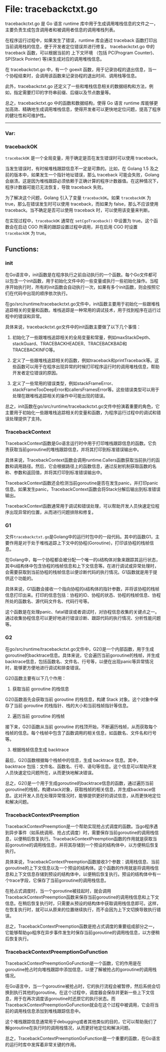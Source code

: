 # File: tracebackctxt.go

tracebackctxt.go 是 Go 语言 runtime 库中用于生成调用堆栈信息的文件之一，主要负责生成包含调用者和被调用者信息的调用堆栈列表。

在程序运行过程中，如果发生了错误，runtime 库会通过 traceback 函数打印出当前调用栈的信息，便于开发者定位错误并进行修复。 tracebackctxt.go 中的 traceback 函数，可以根据当前的 上下文环境 （包括 PC(Program Counter)、SP(Stack Pointer) 等)来生成对应的调用堆栈信息。

在 tracebackctxt.go 中，有一个 goexit 函数，用于记录协程的退出信息，当一个协程结束时，会调用该函数来记录协程的退出时间、调用栈等信息。

此外，tracebackctxt.go 还定义了一些和堆栈信息相关的数据结构和方法，例如，指定需要打印的字符串前缀、后缀以及节点数量等。

总之，tracebackctxt.go 中的函数和数据结构，使得 Go 语言 runtime 库能够更加高效、精确地生成调用堆栈信息，使得开发者可以更快地定位问题，提高了程序的健壮性和可维护性。




---

### Var:

### tracebackOK

`tracebackOK` 是一个全局变量，用于确定是否在发生错误时可以使用 traceback。

当发生错误时，有时候堆栈跟踪信息不一定是可靠的。比如，在 Golang 1.5 及之前的版本中，如果发生一个指针地址错误，那么 traceback 可能会失败，Golang 会崩溃。这是因为堆栈跟踪必须依赖于正确计算的程序计数器值。在这种情况下，程序计数器可能已无法恢复，导致 traceback 失败。

为了解决这个问题，Golang 引入了变量 `tracebackOK`。如果 `tracebackOK` 为 true，那么在错误发生时可以使用 traceback，而如果为 false，那么不应该使用 traceback。当不确定是否可以使用 traceback 时，可以使用该变量来判断。

在实现过程中，`tracebackOK` 通常在 `setCgoTraceback()` 中设置为 true。这个函数会在启动 CGO 所需的跟踪设置过程中调用，并在启用 CGO 时设置 `tracebackOK` 为 true。



## Functions:

### init

在Go语言中，init函数是在程序执行之前自动执行的一个函数。每个Go文件都可以包含一个init函数，用于初始化文件中的一些变量或执行一些初始化操作。当程序开始执行时，所有的init函数会自动执行一次，如果有多个init函数，则会按照它们在代码中出现的顺序依次执行。

在go/src/runtime/tracebackctxt.go文件中，init函数主要用于初始化一些跟堆栈追踪相关的变量和函数。堆栈追踪是一种常用的调试技术，用于找到程序在运行过程中的错误和异常。

具体来说，tracebackctxt.go文件中的init函数主要做了以下几个事情：

1. 初始化了一些跟堆栈追踪相关的全局变量和常量，例如maxStackDepth、stackGuard、TRACEBACKHEADER、TRACEBACKBAD和TRACEBACKINFO等。

2. 定义了一些跟堆栈追踪相关的函数，例如traceback和printTraceback等。这些函数可以用于在程序出现异常的时候打印程序运行时的调用堆栈信息，帮助开发者定位错误的原因。

3. 定义了一些常用的错误类型，例如stackFrameError、stackFrameTooDeepError和callersFramesError等。这些错误类型可以用于处理在跟堆栈追踪相关的操作中可能出现的错误。

总之，init函数在go/src/runtime/tracebackctxt.go文件中扮演着重要的角色，它主要用于初始化一些跟堆栈追踪相关的变量和函数，为程序运行过程中的调试和错误处理提供了支持。



### TracebackContext

TracebackContext函数是Go语言运行时中用于打印堆栈跟踪信息的函数。它负责获取当前goroutine的堆栈跟踪信息，并将其打印到标准错误输出中。

具体来说，TracebackContext函数会调用runtime.Callers函数获取当前执行的函数和调用路径。然后，它会根据路径上的函数信息，通过反射机制获取函数的名称、参数和返回值，并将其打印到标准错误输出中。

TracebackContext函数还会检测当前goroutine是否在发生panic，并打印panic信息。如果发生panic，TracebackContext函数会将Stack分解后输出到标准错误输出。

TracebackContext函数通常用于调试和错误处理，可以帮助开发人员快速定位程序出现异常的位置，从而进行问题排除和修复。



### G1

文件`tracebackctxt.go`是Golang中的运行时包中的一段代码。其中的函数G1，主要作用是对于处于堆栈追踪上下文中的协程(Goroutine)，打印该协程的栈帧信息。

在Golang中，每一个协程都会被分配一个唯一的`G`结构体对象来跟踪其运行状态，其中`G`结构体中包含协程的栈帧信息和上下文信息等。在进行调试或异常处理时，会需要获取到当前协程的栈帧信息以便诊断代码的执行情况。G1函数就是用于提供这个功能的。

具体来说，G1函数会接收一个指向协程的`G`结构体的指针参数，并将该协程的栈帧信息打印出来。打印的信息包括：协程的ID、协程的状态、协程的栈帧信息、协程所处的函数名、源代码文件名、代码行号等。

这个函数是在处理panic、fatal错误或者调试时，对协程信息收集的关键点之一。通过收集协程信息可以更好地进行错误诊断、跟踪代码的执行情况、分析性能问题等。



### G2

在go/src/runtime/tracebackctxt.go文件中，G2()是一个内部函数，用于生成goroutine的backtrace信息。具体来说，它会遍历当前goroutine的栈帧，并生成backtrace信息，包括函数名、文件名、行号等，以便在出现panic等异常情况时，能够更方便地进行调试和排查错误。

G2()函数主要有以下几个作用：

1. 获取当前 goroutine 的栈信息

G2()函数首先会获取当前 goroutine 的栈信息，构建 Stack 对象。这个对象中保存了当前 goroutine 的栈指针、栈的大小和当前栈帧指针等信息。

2. 遍历当前 goroutine 的栈帧

接下来，G2()函数从当前 goroutine 的栈顶开始，不断遍历栈帧，从而获取每个栈帧的信息。每个栈帧中包含了函数调用的相关信息，如函数名、文件名和行号等。

3. 根据栈帧信息生成 backtrace

最后，G2()函数根据每个栈帧中的信息，生成 backtrace 信息。其中，backtrace 包括：文件名、函数名、行号、语句等信息。这个信息可以帮助开发人员快速定位问题所在，从而更快地解决错误。

总之，G2()是一个用于生成goroutine的backtrace信息的函数，通过遍历当前goroutine的栈帧，构建stack对象，获取栈帧的相关信息，并生成backtrace信息。这对开发人员在处理异常情况时，能够提供更好的调试信息，从而更快地定位和解决问题。



### TracebackContextPreemption

TracebackContextPreemption是一个帮助实现抢占式调度的函数。当go程序遇到异步事件（如系统调用、抢占式调度）时，需要保存当前goroutine的调用栈信息，以便稍后恢复执行。TracebackContextPreemption函数的作用就是获取当前goroutine的调用栈信息，并将其存储到一个预设的结构体中，以方便稍后恢复执行。

具体来说，TracebackContextPreemption函数接收3个参数：调用栈信息、当前goroutine的上下文信息以及一个预设的结构体。这个函数的作用就是将调用栈信息和上下文信息存储到预设的结构体中，以便稍后恢复执行。预设的结构体中有一个trace字段，它保存了当前goroutine的调用栈信息。

在抢占式调度时，当一个goroutine被挂起时，就会调用TracebackContextPreemption函数来保存当前goroutine的调用栈信息和上下文信息。在稍后恢复执行时，只需要从预设的结构体中获取调用栈信息即可。这样，在恢复执行时，就可以从原来的位置继续执行，而不会因为上下文切换导致执行错误。

总之，TracebackContextPreemption函数是抢占式调度的重要组成部分之一，它能够帮助go程序在异步事件发生时保存当前goroutine的调用栈信息，以方便稍后恢复执行。



### TracebackContextPreemptionGoFunction

TracebackContextPreemptionGoFunction是一个函数，它的作用是在goroutine抢占时向堆栈跟踪中添加信息，以便了解被抢占的goroutine的调用栈情况。

在Go语言中，当一个goroutine被抢占时，它的执行流程会被暂停，然后系统会切换到执行其他的goroutine。在这个过程中，调度器会保存并更新一些上下文信息，用于在再次调度该goroutine时还原它的执行状态。而TracebackContextPreemptionGoFunction就会在这个过程中被调用，它会将当前的调用栈信息添加到堆栈跟踪信息中。

这个堆栈跟踪信息通常用于debugging或者其他类似的目的，它可以帮助我们了解goroutine在执行时的调用栈情况，从而更好地定位和解决问题。

总之，TracebackContextPreemptionGoFunction是一个重要的函数，在Go语言的运行时库中发挥着非常关键的作用。




